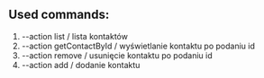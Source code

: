 ## Used commands:

1. --action list / lista kontaktów
2. --action getContactById / wyświetlanie kontaktu po podaniu id
3. --action remove / usunięcie kontaktu po podaniu id
4. --action add / dodanie kontaktu
